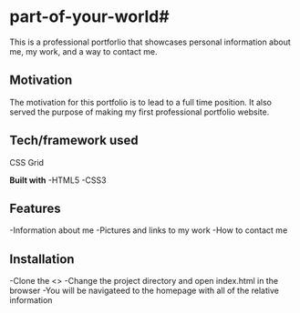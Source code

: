 # part-of-your-world#
This is a professional portforlio that showcases personal information about me, my work, and a way to contact me.  

## Motivation
The motivation for this portfolio is to lead to a full time position.  It also served the purpose of making my first professional portfolio website.

## Tech/framework used
CSS Grid

<b>Built with</b>
-HTML5
-CSS3

## Features
-Information about me
-Pictures and links to my work
-How to contact me

## Installation
-Clone the <>
-Change the project directory and open index.html in the browser
-You will be navigateed to the homepage with all of the relative information



